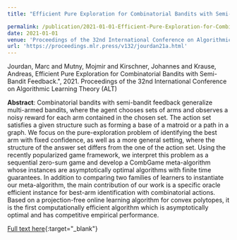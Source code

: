 ```yaml
---
title: "Efficient Pure Exploration for Combinatorial Bandits with Semi-Bandit Feedback"

permalink: /publication/2021-01-01-Efficient-Pure-Exploration-for-Combinatorial-Bandits-with-Semi-Bandit-Feedback
date: 2021-01-01
venue: 'Proceedings of the 32nd International Conference on Algorithmic Learning Theory (ALT)'
url: 'https://proceedings.mlr.press/v132/jourdan21a.html'
---
```


Jourdan, Marc and Mutny, Mojmir and Kirschner, Johannes and Krause, Andreas, Efficient Pure Exploration for Combinatorial Bandits with Semi-Bandit Feedback.", 2021. Proceedings of the 32nd International Conference on Algorithmic Learning Theory (ALT)

**Abstract**: Combinatorial bandits with semi-bandit feedback generalize multi-armed bandits, where the agent chooses sets of arms and observes a noisy reward for each arm contained in the chosen set. The action set satisfies a given structure such as forming a base of a matroid or a path in a graph. We focus on the pure-exploration problem of identifying the best arm with fixed confidence, as well as a more general setting, where the structure of the answer set differs from the one of the action set. Using the recently popularized game framework, we interpret this problem as a sequential zero-sum game and develop a CombGame meta-algorithm whose instances are asymptotically optimal algorithms with finite time guarantees. In addition to comparing two families of learners to instantiate our meta-algorithm, the main contribution of our work is a specific oracle efficient instance for best-arm identification with combinatorial actions. Based on a projection-free online learning algorithm for convex polytopes, it is the first computationally efficient algorithm which is asymptotically optimal and has competitive empirical performance.

[Full text here](https://proceedings.mlr.press/v132/jourdan21a.html){:target="_blank"}
<!--more-->